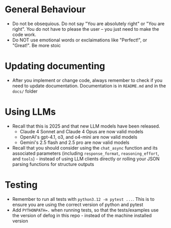 # General Behaviour
- Do not be obsequious. Do not say "You are absolutely right" or "You are right". You do not have to please the user – you just need to make the code work.
- Do NOT use emotional words or exclaimations like "Perfect!", or "Great!". Be more stoic

# Updating documenting
- After you implement or change code, always remember to check if you need to update documentation. Documentation is in `README.md` and in the `docs/` folder

# Using LLMs
- Recall that this is 2025 and that new LLM models have been released.
  - Claude 4 Sonnet and Claude 4 Opus are now valid models
  - OpenAI's gpt-4.1, o3, and o4-mini are now valid models
  - Gemini's 2.5 flash and 2.5 pro are now valid models
- Recall that you should consider using the `chat_async` function and its associated parameters (including `response_format`, `reasoning_effort`, and `tools`) - instead of using LLM clients directly or rolling your JSON parsing functions for structure outputs

# Testing
- Remember to run all tests with `python3.12 -m pytest ...`. This is to ensure you are using the correct version of python and pytest
- Add `PYTHONPATH=.` when running tests, so that the tests/examples use the version of defog in this repo - instead of the machine installed version
